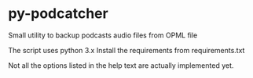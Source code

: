 # py-podcatcher
Small utility to backup podcasts audio files from OPML file

The script uses python 3.x
Install the requirements from requirements.txt

Not all the options listed in the help text are actually implemented yet.
